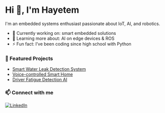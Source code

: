 # Hi 👋, I'm Hayetem
I'm an embedded systems enthusiast passionate about IoT, AI, and robotics.
- 🔭 Currently working on: smart embedded solutions  
- 🌱 Learning more about: AI on edge devices & ROS  
- ⚡ Fun fact: I’ve been coding since high school with Python  
### 🚀 Featured Projects
- [Smart Water Leak Detection System](https://github.com/yourrepo)  
- [Voice-controlled Smart Home](https://github.com/yourrepo)  
- [Driver Fatigue Detection AI](https://github.com/yourrepo)
### 📫 Connect with me
[![LinkedIn](https://img.shields.io/badge/-LinkedIn-blue?logo=linkedin)](https://www.linkedin.com/in/yourprofile)  
